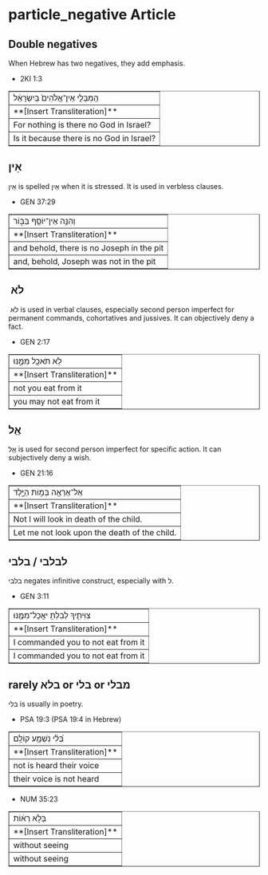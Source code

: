 # particle_negative Article
## Double negatives

When Hebrew has two negatives, they add emphasis.

* 2KI 1:3
<table border="1" class="docutils">
<colgroup>
<col width="100%" />
</colgroup>
<tbody valign="top">
<tr class="row-odd"><td>הַֽמִבְּלִ֤י אֵין־אֱלֹהִים֙ בְּיִשְׂרָאֵ֔ל</td>
</tr>
<tr class="row-even"><td>**[Insert Transliteration]**</td>
</tr>
<tr class="row-odd"><td>For nothing is there no God in Israel?</td>
</tr>
<tr class="row-even"><td>Is it because there is no God in Israel?</td>
</tr>
</tbody>
</table>

## אֵין

אֵין is spelled אַיִן when it is stressed. It is used in verbless clauses.

* GEN 37:29
<table border="1" class="docutils">
<colgroup>
<col width="100%" />
</colgroup>
<tbody valign="top">
<tr class="row-odd"><td>וְהִנֵּ֥ה אֵין־יוֹסֵ֖ף בַּבּ֑וֹר</td>
</tr>
<tr class="row-even"><td>**[Insert Transliteration]**</td>
</tr>
<tr class="row-odd"><td>and behold, there is no Joseph in the pit</td>
</tr>
<tr class="row-even"><td>and, behold, Joseph was not in the pit</td>
</tr>
</tbody>
</table>

##  לֹא

 לֹא is used in verbal clauses, especially second person imperfect for permanent commands, cohortatives and jussives. It can objectively deny a fact.

* GEN 2:17
<table border="1" class="docutils">
<colgroup>
<col width="100%" />
</colgroup>
<tbody valign="top">
<tr class="row-odd"><td>לֹ֥א תֹאכַ֖ל מִמֶּ֑נּוּ</td>
</tr>
<tr class="row-even"><td>**[Insert Transliteration]**</td>
</tr>
<tr class="row-odd"><td>not you eat from it</td>
</tr>
<tr class="row-even"><td>you may not eat from it</td>
</tr>
</tbody>
</table>

## אַַל

אַַל is used for second person imperfect for specific action. It can subjectively deny a wish.

* GEN 21:16
<table border="1" class="docutils">
<colgroup>
<col width="100%" />
</colgroup>
<tbody valign="top">
<tr class="row-odd"><td>אַל־אֶרְאֶ֖ה בְּמ֣וֹת הַיָּ֑לֶד</td>
</tr>
<tr class="row-even"><td>**[Insert Transliteration]**</td>
</tr>
<tr class="row-odd"><td>Not I will look in death of the child.</td>
</tr>
<tr class="row-even"><td>Let me not look upon the death of the child.</td>
</tr>
</tbody>
</table>

## לבלבי / בלבי

בלבי negates infinitive construct, especially with ל.

* GEN 3:11
<table border="1" class="docutils">
<colgroup>
<col width="100%" />
</colgroup>
<tbody valign="top">
<tr class="row-odd"><td>צִוִּיתִ֛יךָ לְבִלְתִּ֥ יאֲכָל־מִמֶּ֖נּוּ</td>
</tr>
<tr class="row-even"><td>**[Insert Transliteration]**</td>
</tr>
<tr class="row-odd"><td>I commanded you to not eat from it</td>
</tr>
<tr class="row-even"><td>I commanded you to not eat from it</td>
</tr>
</tbody>
</table>

## rarely בלא or בלי or מבלי

בלי is usually in poetry.

* PSA 19:3 (PSA 19:4 in Hebrew)
<table border="1" class="docutils">
<colgroup>
<col width="100%" />
</colgroup>
<tbody valign="top">
<tr class="row-odd"><td>בְּ֝לִ֗י נִשְׁמָ֥ע קוֹלָֽם</td>
</tr>
<tr class="row-even"><td>**[Insert Transliteration]**</td>
</tr>
<tr class="row-odd"><td>not is heard their voice</td>
</tr>
<tr class="row-even"><td>their voice is not heard</td>
</tr>
</tbody>
</table>

* NUM 35:23
<table border="1" class="docutils">
<colgroup>
<col width="100%" />
</colgroup>
<tbody valign="top">
<tr class="row-odd"><td>בְּלֹ֣א רְא֔וֹת</td>
</tr>
<tr class="row-even"><td>**[Insert Transliteration]**</td>
</tr>
<tr class="row-odd"><td>without seeing</td>
</tr>
<tr class="row-even"><td>without seeing</td>
</tr>
</tbody>
</table>
